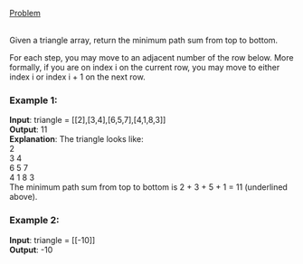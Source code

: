 [Problem](https://leetcode.com/problems/triangle/description/?envType=study-plan-v2&envId=top-interview-150)<br/><br/>

Given a triangle array, return the minimum path sum from top to bottom.<br/>

For each step, you may move to an adjacent number of the row below. More formally, if you are on index i on the current row, you may move to either index i or index i + 1 on the next row.<br/>

 

### Example 1:

**Input**: triangle = [[2],[3,4],[6,5,7],[4,1,8,3]]<br/>
**Output**: 11<br/>
**Explanation**: The triangle looks like:<br/>
   2<br/>
  3 4<br/>
 6 5 7<br/>
4 1 8 3<br/>
The minimum path sum from top to bottom is 2 + 3 + 5 + 1 = 11 (underlined above).<br/>

### Example 2:

**Input**: triangle = [[-10]]<br/>
**Output**: -10<br/>
 